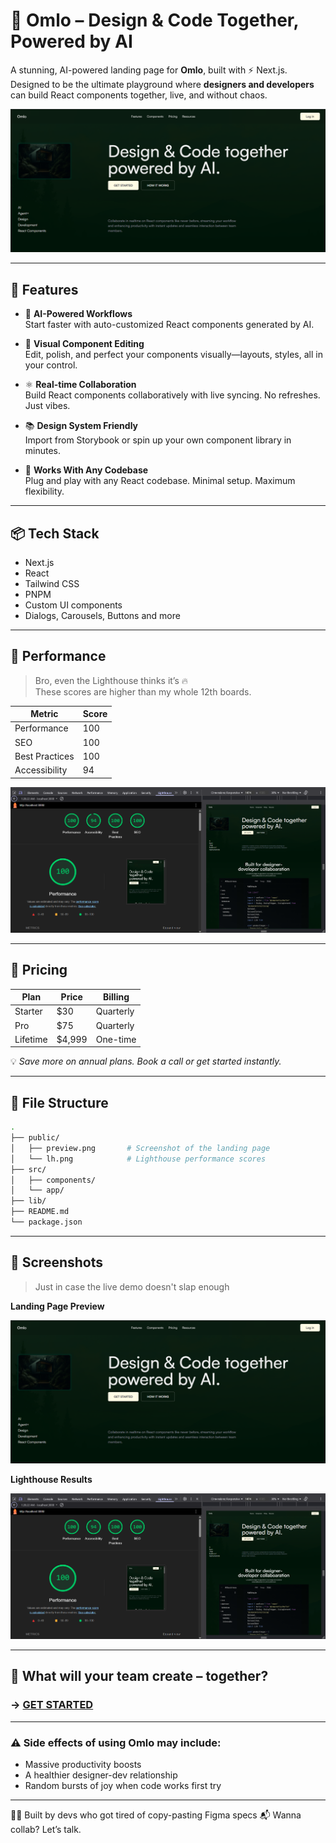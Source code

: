 # 🧠 Omlo – Design & Code Together, Powered by AI

A stunning, AI-powered landing page for **Omlo**, built with ⚡ Next.js. Designed to be the ultimate playground where **designers and developers** can build React components together, live, and without chaos.

![Omlo Hero](public/preview.png)

---

## 🚀 Features

- 🧠 **AI-Powered Workflows**  
  Start faster with auto-customized React components generated by AI.

- 🎨 **Visual Component Editing**  
  Edit, polish, and perfect your components visually—layouts, styles, all in your control.

- ⚛️ **Real-time Collaboration**  
  Build React components collaboratively with live syncing. No refreshes. Just vibes.

- 📚 **Design System Friendly**  
  Import from Storybook or spin up your own component library in minutes.

- 🧩 **Works With Any Codebase**  
  Plug and play with any React codebase. Minimal setup. Maximum flexibility.

---

## 📦 Tech Stack

- Next.js
- React
- Tailwind CSS
- PNPM
- Custom UI components
- Dialogs, Carousels, Buttons and more

---

## 🧪 Performance

> Bro, even the Lighthouse thinks it’s 🔥  
> These scores are higher than my whole 12th boards.

| Metric         | Score |
|----------------|-------|
| Performance    | 100   |
| SEO            | 100   |
| Best Practices | 100   |
| Accessibility  | 94    |

![Lighthouse Report](public/lh.png)

---

## 💸 Pricing

| Plan        | Price       | Billing     |
|-------------|-------------|-------------|
| Starter     | $30         | Quarterly   |
| Pro         | $75         | Quarterly   |
| Lifetime    | $4,999      | One-time    |

💡 _Save more on annual plans. Book a call or get started instantly._

---

## 📂 File Structure

```bash
.
├── public/
│   ├── preview.png       # Screenshot of the landing page
│   └── lh.png            # Lighthouse performance scores
├── src/
│   ├── components/
│   └── app/
├── lib/
├── README.md
└── package.json
````

---

## 📸 Screenshots

> Just in case the live demo doesn't slap enough

**Landing Page Preview**

![Preview](public/preview.png)

**Lighthouse Results**

![Lighthouse](public/lh.png)

---

## 🤝 What will your team create – together?

### → [GET STARTED](#)

---

### ⚠️ Side effects of using Omlo may include:

* Massive productivity boosts
* A healthier designer-dev relationship
* Random bursts of joy when code works first try

---

🧑‍💻 Built by devs who got tired of copy-pasting Figma specs
📬 Wanna collab? Let’s talk.

```#   o m l o 
 
 